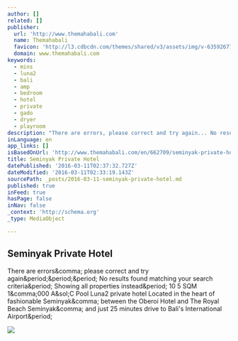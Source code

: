 ```yaml
---
author: []
related: []
publisher:
  url: 'http://www.themahabali.com'
  name: Themahabali
  favicon: 'http://l3.cdbcdn.com/themes/shared/v3/assets/img/v-635926770992479107/nonicon.ico?f=18'
  domain: www.themahabali.com
keywords:
  - mins
  - luna2
  - bali
  - amp
  - bedroom
  - hotel
  - private
  - gado
  - dryer
  - playroom
description: "There are errors, please correct and try again... No results found matching your search criteria. Showing all properties instead. 10 5 SQM 1,000 A/C Pool Luna2 private hotel Located in the heart of fashionable Seminyak, between the Oberoi Hotel and The Royal Beach Seminyak, and just 25 minutes drive to Bali's International Airport."
inLanguage: en
app_links: []
isBasedOnUrl: 'http://www.themahabali.com/en/662709/seminyak-private-hotel'
title: Seminyak Private Hotel
datePublished: '2016-03-11T02:37:32.727Z'
dateModified: '2016-03-11T02:33:19.143Z'
sourcePath: _posts/2016-03-11-seminyak-private-hotel.md
published: true
inFeed: true
hasPage: false
inNav: false
_context: 'http://schema.org'
_type: MediaObject

---
```

<article style=""><h1>Seminyak Private Hotel</h1><p>There are errors&amp;comma; please correct and try again&amp;period;&amp;period;&amp;period; No results found matching your search criteria&amp;period; Showing all properties instead&amp;period; 10 5 SQM 1&amp;comma;000 A&amp;sol;C Pool Luna2 private hotel Located in the heart of fashionable Seminyak&amp;comma; between the Oberoi Hotel and The Royal Beach Seminyak&amp;comma; and just 25 minutes drive to Bali's International Airport&amp;period;</p><img src="http://li3.cdbcdn.com/oh/ce6f08b5-f50a-45fd-b92b-bb103911b378.jpg?w=260&amp;h=176&amp;mode=crop&amp;f=20" /></article>